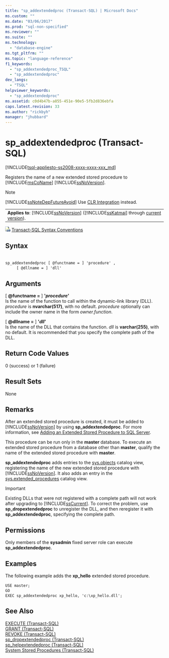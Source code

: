 ```yaml
---
title: "sp_addextendedproc (Transact-SQL) | Microsoft Docs"
ms.custom: ""
ms.date: "03/06/2017"
ms.prod: "sql-non-specified"
ms.reviewer: ""
ms.suite: ""
ms.technology: 
  - "database-engine"
ms.tgt_pltfrm: ""
ms.topic: "language-reference"
f1_keywords: 
  - "sp_addextendedproc_TSQL"
  - "sp_addextendedproc"
dev_langs: 
  - "TSQL"
helpviewer_keywords: 
  - "sp_addextendedproc"
ms.assetid: c0d4b47b-a855-451e-90e5-5fb2d836ebfa
caps.latest.revision: 33
ms.author: "rickbyh"
manager: "jhubbard"
---
```

# sp_addextendedproc (Transact-SQL)
[!INCLUDE[tsql-appliesto-ss2008-xxxx-xxxx-xxx_md](../../../a9retired/includes/tsql-appliesto-ss2008-xxxx-xxxx-xxx-md.md)]

  Registers the name of a new extended stored procedure to [!INCLUDE[msCoName](../../../a9notintoc/includes/msconame-md.md)] [!INCLUDE[ssNoVersion](../../../a9notintoc/includes/ssnoversion-md.md)].  
  
> [!NOTE]  
>  [!INCLUDE[ssNoteDepFutureAvoid](../../../database-engine/configure/windows/includes/ssnotedepfutureavoid-md.md)] Use [CLR Integration](../../../relational-databases/clr-integration/common-language-runtime-integration-overview.md) instead.  
  
||  
|-|  
|**Applies to**: [!INCLUDE[ssNoVersion](../../../a9notintoc/includes/ssnoversion-md.md)] ([!INCLUDE[ssKatmai](../../../a9notintoc/includes/sskatmai-md.md)] through [current version](http://go.microsoft.com/fwlink/p/?LinkId=299658)).|  
  
 ![Topic link icon](../../../a9notintoc/media/topic-link.gif "Topic link icon") [Transact-SQL Syntax Conventions](../../../t-sql/language-elements/transact-sql-syntax-conventions-transact-sql.md)  
  
## Syntax  
  
```  
  
sp_addextendedproc [ @functname = ] 'procedure' ,   
     [ @dllname = ] 'dll'  
```  
  
## Arguments  
 [ **@functname =** ] **'***procedure***'**  
 Is the name of the function to call within the dynamic-link library (DLL). *procedure* is **nvarchar(517)**, with no default. *procedure* optionally can include the owner name in the form *owner.function*.  
  
 [ **@dllname =** ] **'***dll***'**  
 Is the name of the DLL that contains the function. *dll* is **varchar(255)**, with no default. It is recommended that you specify the complete path of the DLL.  
  
## Return Code Values  
 0 (success) or 1 (failure)  
  
## Result Sets  
 None  
  
## Remarks  
 After an extended stored procedure is created, it must be added to [!INCLUDE[ssNoVersion](../../../a9notintoc/includes/ssnoversion-md.md)] by using **sp_addextendedproc**. For more information, see [Adding an Extended Stored Procedure to SQL Server](../../../relational-databases/extended-stored-procedures-programming/adding-an-extended-stored-procedure-to-sql-server.md).  
  
 This procedure can be run only in the **master** database. To execute an extended stored procedure from a database other than **master**, qualify the name of the extended stored procedure with **master**.  
  
 **sp_addextendedproc** adds entries to the [sys.objects](../../../relational-databases/reference/system-catalog-views/sys.objects-transact-sql.md) catalog view, registering the name of the new extended stored procedure with [!INCLUDE[ssNoVersion](../../../a9notintoc/includes/ssnoversion-md.md)]. It also adds an entry in the [sys.extended_procedures](../../../relational-databases/reference/system-catalog-views/sys.extended-procedures-transact-sql.md) catalog view.  
  
> [!IMPORTANT]  
>  Existing DLLs that were not registered with a complete path will not work after upgrading to [!INCLUDE[ssCurrent](../../../a9notintoc/includes/sscurrent-md.md)]. To correct the problem, use **sp_dropextendedproc** to unregister the DLL, and then reregister it with **sp_addextendedproc**, specifying the complete path.  
  
## Permissions  
 Only members of the **sysadmin** fixed server role can execute **sp_addextendedproc**.  
  
## Examples  
 The following example adds the **xp_hello** extended stored procedure.  
  
```  
USE master;  
GO  
EXEC sp_addextendedproc xp_hello, 'c:\xp_hello.dll';  
```  
  
## See Also  
 [EXECUTE &#40;Transact-SQL&#41;](../../../t-sql/language-elements/execute-transact-sql.md)   
 [GRANT &#40;Transact-SQL&#41;](../../../t-sql/statements/grant-transact-sql.md)   
 [REVOKE &#40;Transact-SQL&#41;](../../../t-sql/statements/revoke-transact-sql.md)   
 [sp_dropextendedproc &#40;Transact-SQL&#41;](../../../relational-databases/reference/system-stored-procedures/sp-dropextendedproc-transact-sql.md)   
 [sp_helpextendedproc &#40;Transact-SQL&#41;](../../../relational-databases/reference/system-stored-procedures/sp-helpextendedproc-transact-sql.md)   
 [System Stored Procedures &#40;Transact-SQL&#41;](../../../relational-databases/reference/system-stored-procedures/system-stored-procedures-transact-sql.md)  
  
  